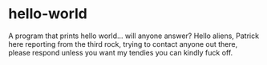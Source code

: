 # hello-world
A program that prints hello world... will anyone answer?
Hello aliens,
  Patrick here reporting from the third rock, trying to contact anyone out there, please respond unless you want my tendies you can kindly fuck off.
